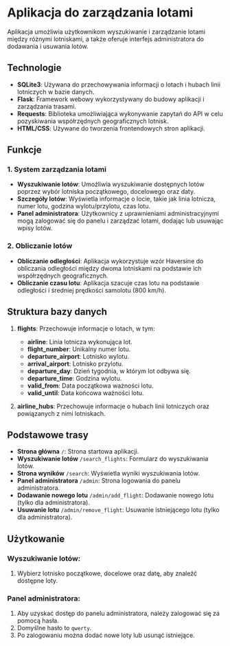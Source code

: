 # Aplikacja do zarządzania lotami

Aplikacja umożliwia użytkownikom wyszukiwanie i zarządzanie lotami między różnymi lotniskami, a także oferuje interfejs administratora do dodawania i usuwania lotów.

## Technologie

- **SQLite3**: Używana do przechowywania informacji o lotach i hubach linii lotniczych w bazie danych.
- **Flask**: Framework webowy wykorzystywany do budowy aplikacji i zarządzania trasami.
- **Requests**: Biblioteka umożliwiająca wykonywanie zapytań do API w celu pozyskiwania współrzędnych geograficznych lotnisk.
- **HTML/CSS**: Używane do tworzenia frontendowych stron aplikacji.

## Funkcje

### 1. System zarządzania lotami
- **Wyszukiwanie lotów**: Umożliwia wyszukiwanie dostępnych lotów poprzez wybór lotniska początkowego, docelowego oraz daty.
- **Szczegóły lotów**: Wyświetla informacje o locie, takie jak linia lotnicza, numer lotu, godzina wylotu/przylotu, czas lotu.
- **Panel administratora**: Użytkownicy z uprawnieniami administracyjnymi mogą zalogować się do panelu i zarządzać lotami, dodając lub usuwając wpisy lotów.

### 2. Obliczanie lotów
- **Obliczanie odległości**: Aplikacja wykorzystuje wzór Haversine do obliczania odległości między dwoma lotniskami na podstawie ich współrzędnych geograficznych.
- **Obliczanie czasu lotu**: Aplikacja szacuje czas lotu na podstawie odległości i średniej prędkości samolotu (800 km/h).

## Struktura bazy danych

1. **flights**: Przechowuje informacje o lotach, w tym:
   - **airline**: Linia lotnicza wykonująca lot.
   - **flight_number**: Unikalny numer lotu.
   - **departure_airport**: Lotnisko wylotu.
   - **arrival_airport**: Lotnisko przylotu.
   - **departure_day**: Dzień tygodnia, w którym lot odbywa się.
   - **departure_time**: Godzina wylotu.
   - **valid_from**: Data początkowa ważności lotu.
   - **valid_until**: Data końcowa ważności lotu.

2. **airline_hubs**: Przechowuje informacje o hubach linii lotniczych oraz powiązanych z nimi lotniskach.

## Podstawowe trasy

- **Strona główna** `/`: Strona startowa aplikacji.
- **Wyszukiwanie lotów** `/search_flights`: Formularz do wyszukiwania lotów.
- **Strona wyników** `/search`: Wyświetla wyniki wyszukiwania lotów.
- **Panel administratora** `/admin`: Strona logowania do panelu administratora.
- **Dodawanie nowego lotu** `/admin/add_flight`: Dodawanie nowego lotu (tylko dla administratora).
- **Usuwanie lotu** `/admin/remove_flight`: Usuwanie istniejącego lotu (tylko dla administratora).

## Użytkowanie

### Wyszukiwanie lotów:
1. Wybierz lotnisko początkowe, docelowe oraz datę, aby znaleźć dostępne loty.

### Panel administratora:
1. Aby uzyskać dostęp do panelu administratora, należy zalogować się za pomocą hasła.
2. Domyślne hasło to `qwerty`.
3. Po zalogowaniu można dodać nowe loty lub usunąć istniejące.
